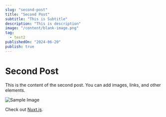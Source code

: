 ```yaml
---
slug: "second-post"
title: "Second Post"
subtitle: "This is Subtitle"
description: "This is description"
image: "/content/blank-image.png"
tag:
  - test2
publishedOn: "2024-06-20"
publish: true
---
```


# Second Post

This is the content of the second post. You can add images, links, and other elements.

![Sample Image](~/assets/images/sample.jpg)

Check out [Nuxt.js](https://nuxtjs.org).
